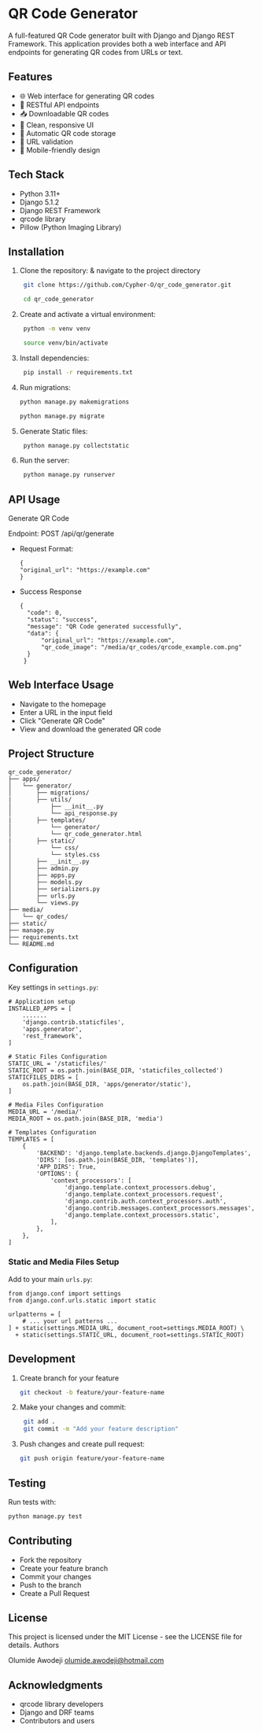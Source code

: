 # QR Code Generator

A full-featured QR Code generator built with Django and Django REST Framework. This application provides both a web interface and API endpoints for generating QR codes from URLs or text.

## Features

- 🌐 Web interface for generating QR codes
- 🔄 RESTful API endpoints
- 📥 Downloadable QR codes
- 🎨 Clean, responsive UI
- 💾 Automatic QR code storage
- 🔗 URL validation
- 📱 Mobile-friendly design

## Tech Stack

- Python 3.11+
- Django 5.1.2
- Django REST Framework
- qrcode library
- Pillow (Python Imaging Library)

## Installation

1. Clone the repository: & navigate to the project directory

   ```sh
    git clone https://github.com/Cypher-O/qr_code_generator.git   
   ```

   ```sh
    cd qr_code_generator
   ```

2. Create and activate a virtual environment:

   ```sh
    python -m venv venv
   ```

   ```sh
    source venv/bin/activate
   ```

3. Install dependencies:

   ```sh
    pip install -r requirements.txt
   ```

4. Run migrations:

   ```sh
   python manage.py makemigrations
   ```

   ```sh
   python manage.py migrate
   ```

5. Generate Static files:

   ```sh
    python manage.py collectstatic
   ```

6. Run the server:

   ```sh
    python manage.py runserver
   ```

## API Usage

Generate QR Code

Endpoint: POST /api/qr/generate

- Request Format:
  
    ```
    {
    "original_url": "https://example.com"
    }
    ```

- Success Response
  
  ```
  {
    "code": 0,
    "status": "success",
    "message": "QR Code generated successfully",
    "data": {
        "original_url": "https://example.com",
        "qr_code_image": "/media/qr_codes/qrcode_example.com.png"
    }
   }
   ```

## Web Interface Usage

- Navigate to the homepage
- Enter a URL in the input field
- Click "Generate QR Code"
- View and download the generated QR code

## Project Structure

```
qr_code_generator/
├── apps/
│   └── generator/
│       ├── migrations/
|       ├── utils/
│           ├── __init__.py
│           └── api_response.py
|       ├── templates/
│           └── generator/
│           └── qr_code_generator.html
|       ├── static/
│           └── css/
│           └── styles.css
│       ├── __init__.py
│       ├── admin.py
│       ├── apps.py
│       ├── models.py
│       ├── serializers.py
│       ├── urls.py
│       └── views.py
├── media/
│   └── qr_codes/
├── static/
├── manage.py
├── requirements.txt
└── README.md
```

## Configuration

Key settings in `settings.py`:

```
# Application setup
INSTALLED_APPS = [
    .......
    'django.contrib.staticfiles',
    'apps.generator',  
    'rest_framework',
]
```

```
# Static Files Configuration
STATIC_URL = '/staticfiles/'
STATIC_ROOT = os.path.join(BASE_DIR, 'staticfiles_collected')
STATICFILES_DIRS = [
    os.path.join(BASE_DIR, 'apps/generator/static'),
]
```

```
# Media Files Configuration
MEDIA_URL = '/media/'
MEDIA_ROOT = os.path.join(BASE_DIR, 'media')
```

```
# Templates Configuration
TEMPLATES = [
    {
        'BACKEND': 'django.template.backends.django.DjangoTemplates',
        'DIRS': [os.path.join(BASE_DIR, 'templates')],
        'APP_DIRS': True,
        'OPTIONS': {
            'context_processors': [
                'django.template.context_processors.debug',
                'django.template.context_processors.request',
                'django.contrib.auth.context_processors.auth',
                'django.contrib.messages.context_processors.messages',
                'django.template.context_processors.static',
            ],
        },
    },
]
```

### Static and Media Files Setup

Add to your main `urls.py`:

```
from django.conf import settings
from django.conf.urls.static import static

urlpatterns = [
    # ... your url patterns ...
] + static(settings.MEDIA_URL, document_root=settings.MEDIA_ROOT) \
  + static(settings.STATIC_URL, document_root=settings.STATIC_ROOT)
```

## Development

1. Create branch for your feature

   ```sh
   git checkout -b feature/your-feature-name
   ```

2. Make your changes and commit:

   ```sh
    git add .
    git commit -m "Add your feature description"
    ```

3. Push changes and create pull request:

   ```sh
   git push origin feature/your-feature-name
   ```

## Testing

Run tests with:

   ```sh
   python manage.py test
   ```

## Contributing

- Fork the repository
- Create your feature branch
- Commit your changes
- Push to the branch
- Create a Pull Request

## License

This project is licensed under the MIT License - see the LICENSE file for details.
Authors

Olumide Awodeji <olumide.awodeji@hotmail.com>

## Acknowledgments

- qrcode library developers
- Django and DRF teams
- Contributors and users
  